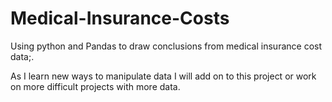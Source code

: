 # Medical-Insurance-Costs
Using python and Pandas to draw conclusions from medical insurance cost data;.

As I learn new ways to manipulate data I will add on to this project or work on more difficult projects with more data. 
